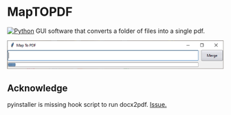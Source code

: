 # MapTOPDF
[![Python](https://img.shields.io/pypi/pyversions/tensorflow.svg?style=plastic)](https://badge.fury.io/py/tensorflow)
GUI software that converts a folder of files into a single pdf.
 
![Image of Yaktocat](https://github.com/wingemo/MapToPDF/blob/main/bild.png)
## Acknowledge
pyinstaller is missing hook script to run docx2pdf.
[Issue.](https://github.com/AlJohri/docx2pdf/issues/5)


